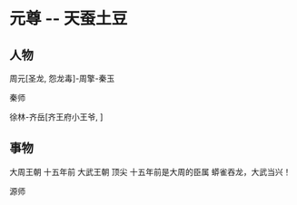 # 元尊 -- 天蚕土豆


## 人物

周元[圣龙, 怨龙毒]-周擎-秦玉





秦师

徐林-齐岳[齐王府小王爷, ]


## 事物

大周王朝 十五年前
大武王朝 顶尖 十五年前是大周的臣属
蟒雀吞龙，大武当兴！

源师